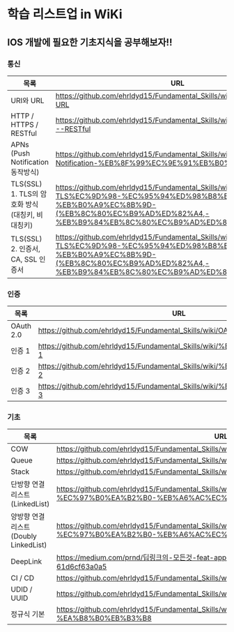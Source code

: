 # 학습 리스트업 in WiKi

## IOS 개발에 필요한 기초지식을 공부해보자!! 

### 통신

| 목록 | URL |
| ------ | ------ |
| URI와 URL | https://github.com/ehrldyd15/Fundamental_Skills/wiki/URI%EC%99%80-URL |
| HTTP / HTTPS / RESTful | https://github.com/ehrldyd15/Fundamental_Skills/wiki/HTTP---HTTPS---RESTful |
| APNs (Push Notification 동작방식) | https://github.com/ehrldyd15/Fundamental_Skills/wiki/APNs-(Push-Notification-%EB%8F%99%EC%9E%91%EB%B0%A9%EC%8B%9D) |
| TLS(SSL) 1. TLS의 암호화 방식 (대칭키, 비대칭키) | https://github.com/ehrldyd15/Fundamental_Skills/wiki/TLS(SSL)-1.-TLS%EC%9D%98-%EC%95%94%ED%98%B8%ED%99%94-%EB%B0%A9%EC%8B%9D-(%EB%8C%80%EC%B9%AD%ED%82%A4,-%EB%B9%84%EB%8C%80%EC%B9%AD%ED%82%A4) |
| TLS(SSL) 2. 인증서, CA, SSL 인증서 | https://github.com/ehrldyd15/Fundamental_Skills/wiki/TLS(SSL)-1.-TLS%EC%9D%98-%EC%95%94%ED%98%B8%ED%99%94-%EB%B0%A9%EC%8B%9D-(%EB%8C%80%EC%B9%AD%ED%82%A4,-%EB%B9%84%EB%8C%80%EC%B9%AD%ED%82%A4) |

### 인증

| 목록 | URL |
| ------ | ------ |
| OAuth 2.0 | https://github.com/ehrldyd15/Fundamental_Skills/wiki/OAuth-2.0 |
| 인증 1 | https://github.com/ehrldyd15/Fundamental_Skills/wiki/%EC%9D%B8%EC%A6%9D-1 |
| 인증 2 | https://github.com/ehrldyd15/Fundamental_Skills/wiki/%EC%9D%B8%EC%A6%9D-2 |
| 인증 3 | https://github.com/ehrldyd15/Fundamental_Skills/wiki/%EC%9D%B8%EC%A6%9D-3 |

### 기초

| 목록 | URL |
| ------ | ------ |
| COW | https://github.com/ehrldyd15/Fundamental_Skills/wiki/COW |
| Queue | https://github.com/ehrldyd15/Fundamental_Skills/wiki/Queue |
| Stack | https://github.com/ehrldyd15/Fundamental_Skills/wiki/Stack|
| 단방향 연결 리스트(LinkedList) | https://github.com/ehrldyd15/Fundamental_Skills/wiki/%EB%8B%A8%EB%B0%A9%ED%96%A5-%EC%97%B0%EA%B2%B0-%EB%A6%AC%EC%8A%A4%ED%8A%B8(LinkedList) |
| 양방향 연결 리스트(Doubly LinkedList) | https://github.com/ehrldyd15/Fundamental_Skills/wiki/%EC%96%91%EB%B0%A9%ED%96%A5-%EC%97%B0%EA%B2%B0-%EB%A6%AC%EC%8A%A4%ED%8A%B8(Doubly-LinkedList) |
| DeepLink | https://medium.com/prnd/딥링크의-모든것-feat-app-link-universal-link-deferred-deeplink-61d6cf63a0a5 |
| CI / CD | https://github.com/ehrldyd15/Fundamental_Skills/wiki/CI---CD |
| UDID / UUID | https://github.com/ehrldyd15/Fundamental_Skills/wiki/UDID---UUID |
| 정규식 기본 | https://github.com/ehrldyd15/Fundamental_Skills/wiki/%EC%A0%95%EA%B7%9C%EC%8B%9D-%EA%B8%B0%EB%B3%B8 |
